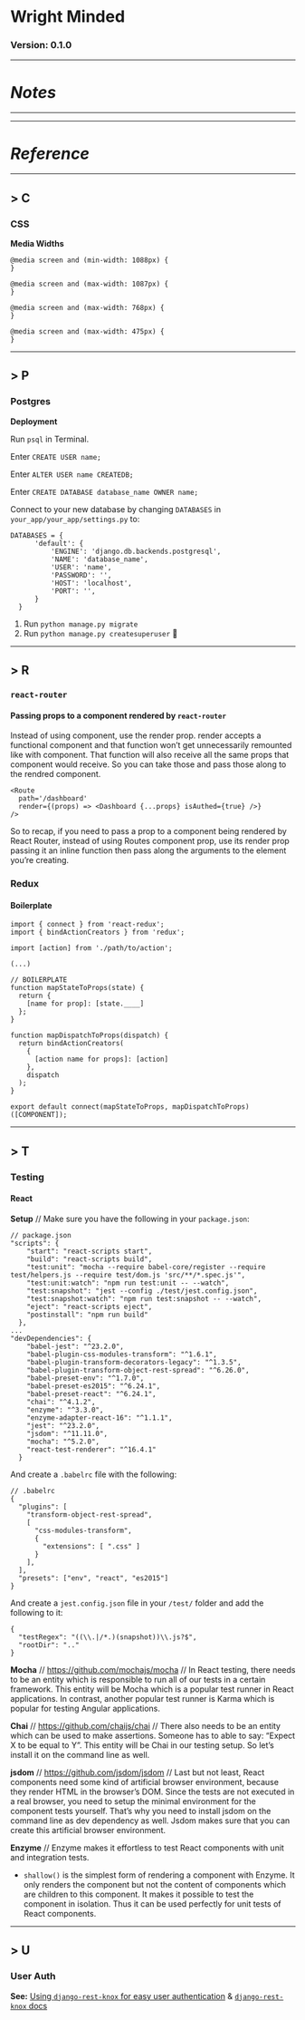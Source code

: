 # **Wright Minded**

### Version: 0.1.0

---

# _Notes_

---

---

# _Reference_

---

## **> C**

### **CSS**

**Media Widths**

```
@media screen and (min-width: 1088px) {
}

@media screen and (max-width: 1087px) {
}

@media screen and (max-width: 768px) {
}

@media screen and (max-width: 475px) {
}
```

---

## **> P**

### **Postgres**

**Deployment**

Run `psql` in Terminal.

Enter `CREATE USER name;`

Enter `ALTER USER name CREATEDB;`

Enter `CREATE DATABASE database_name OWNER name;`

Connect to your new database by changing `DATABASES` in `your_app/your_app/settings.py` to:

```
DATABASES = {
      'default': {
          'ENGINE': 'django.db.backends.postgresql',
          'NAME': 'database_name',
          'USER': 'name',
          'PASSWORD': '',
          'HOST': 'localhost',
          'PORT': '',
      }
  }
```

1.  Run `python manage.py migrate`
1.  Run `python manage.py createsuperuser` 🤙

---

## **> R**

### **`react-router`**

#### Passing props to a component rendered by `react-router`

Instead of using component, use the render prop. render accepts a functional component and that function won’t get unnecessarily remounted like with component. That function will also receive all the same props that component would receive. So you can take those and pass those along to the rendred component.

```
<Route
  path='/dashboard'
  render={(props) => <Dashboard {...props} isAuthed={true} />}
/>
```

So to recap, if you need to pass a prop to a component being rendered by React Router, instead of using Routes component prop, use its render prop passing it an inline function then pass along the arguments to the element you’re creating.

### **Redux**

#### Boilerplate

```
import { connect } from 'react-redux';
import { bindActionCreators } from 'redux';

import [action] from './path/to/action';

(...)

// BOILERPLATE
function mapStateToProps(state) {
  return {
    [name for prop]: [state.____]
  };
}

function mapDispatchToProps(dispatch) {
  return bindActionCreators(
    {
      [action name for props]: [action]
    },
    dispatch
  );
}

export default connect(mapStateToProps, mapDispatchToProps)([COMPONENT]);
```

---

## **> T**

### **Testing**

#### React

**Setup** // Make sure you have the following in your `package.json`:

```
// package.json
"scripts": {
    "start": "react-scripts start",
    "build": "react-scripts build",
    "test:unit": "mocha --require babel-core/register --require test/helpers.js --require test/dom.js 'src/**/*.spec.js'",
    "test:unit:watch": "npm run test:unit -- --watch",
    "test:snapshot": "jest --config ./test/jest.config.json",
    "test:snapshot:watch": "npm run test:snapshot -- --watch",
    "eject": "react-scripts eject",
    "postinstall": "npm run build"
  },
...
"devDependencies": {
    "babel-jest": "^23.2.0",
    "babel-plugin-css-modules-transform": "^1.6.1",
    "babel-plugin-transform-decorators-legacy": "^1.3.5",
    "babel-plugin-transform-object-rest-spread": "^6.26.0",
    "babel-preset-env": "^1.7.0",
    "babel-preset-es2015": "^6.24.1",
    "babel-preset-react": "^6.24.1",
    "chai": "^4.1.2",
    "enzyme": "^3.3.0",
    "enzyme-adapter-react-16": "^1.1.1",
    "jest": "^23.2.0",
    "jsdom": "^11.11.0",
    "mocha": "^5.2.0",
    "react-test-renderer": "^16.4.1"
  }
```

And create a `.babelrc` file with the following:

```
// .babelrc
{
  "plugins": [
    "transform-object-rest-spread",
    [
      "css-modules-transform",
      {
        "extensions": [ ".css" ]
      }
    ],
  ],
  "presets": ["env", "react", "es2015"]
}
```

And create a `jest.config.json` file in your `/test/` folder and add the following to it:

```
{
  "testRegex": "((\\.|/*.)(snapshot))\\.js?$",
  "rootDir": ".."
}
```

**Mocha** // https://github.com/mochajs/mocha // In React testing, there needs to be an entity which is responsible to run all of our tests in a certain framework. This entity will be Mocha which is a popular test runner in React applications. In contrast, another popular test runner is Karma which is popular for testing Angular applications.

**Chai** // https://github.com/chaijs/chai // There also needs to be an entity which can be used to make assertions. Someone has to able to say: “Expect X to be equal to Y”. This entity will be Chai in our testing setup. So let’s install it on the command line as well.

**jsdom** // https://github.com/jsdom/jsdom // Last but not least, React components need some kind of artificial browser environment, because they render HTML in the browser’s DOM. Since the tests are not executed in a real browser, you need to setup the minimal environment for the component tests yourself. That’s why you need to install jsdom on the command line as dev dependency as well. Jsdom makes sure that you can create this artificial browser environment.

**Enzyme** // Enzyme makes it effortless to test React components with unit and integration tests.

* `shallow()` is the simplest form of rendering a component with Enzyme. It only renders the component but not the content of components which are children to this component. It makes it possible to test the component in isolation. Thus it can be used perfectly for unit tests of React components.

---

## **> U**

### **User Auth**

**See:** [Using `django-rest-knox` for easy user authentication](http://v1k45.com/blog/modern-django-part-4-adding-authentication-to-react-spa-using-drf/) & [`django-rest-knox` docs](https://github.com/James1345/django-rest-knox/blob/master/docs/auth.md)
